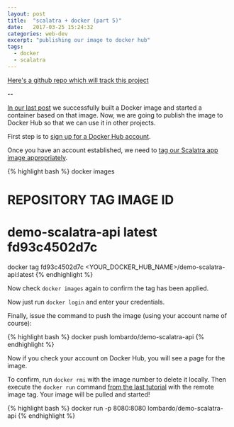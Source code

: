 ```yaml
---
layout: post
title:  "scalatra + docker (part 5)"
date:   2017-03-25 15:24:32
categories: web-dev
excerpt: "publishing our image to docker hub"
tags:
  - docker
  - scalatra
---
```


[Here's a github repo which will track this project](https://github.com/lombardo-chcg/scalatra-docker)

--

[In our last post](/web-dev/2017/03/25/scalatra+docker-(part-4).html) we successfully built a Docker image and started a container based on that image.  Now, we are going to publish the image to Docker Hub so that we can use it in other projects.

First step is to [sign up for a Docker Hub account](https://hub.docker.com/).

Once you have an account established, we need to [tag our Scalatra app image appropriately](https://docs.docker.com/engine/getstarted/tutimg/tagger.png).

{% highlight bash %}
docker images
# REPOSITORY                          TAG                 IMAGE ID
# demo-scalatra-api                   latest              fd93c4502d7c

docker tag fd93c4502d7c <YOUR_DOCKER_HUB_NAME>/demo-scalatra-api:latest
{% endhighlight %}

Now check `docker images` again to confirm the tag has been applied.

Now just run `docker login` and enter your credentials.

Finally, issue the command to push the image (using your account name of course):

{% highlight bash %}
docker push lombardo/demo-scalatra-api
{% endhighlight %}

Now if you check your account on Docker Hub, you will see a page for the image.

To confirm, run `docker rmi` with the image number to delete it locally.  Then execute the `docker run` command [from the last tutorial](/web-dev/2017/03/25/scalatra+docker-(part-4).html) with the remote image tag.  Your image will be pulled and started!

{% highlight bash %}
docker run -p 8080:8080 lombardo/demo-scalatra-api
{% endhighlight %}
